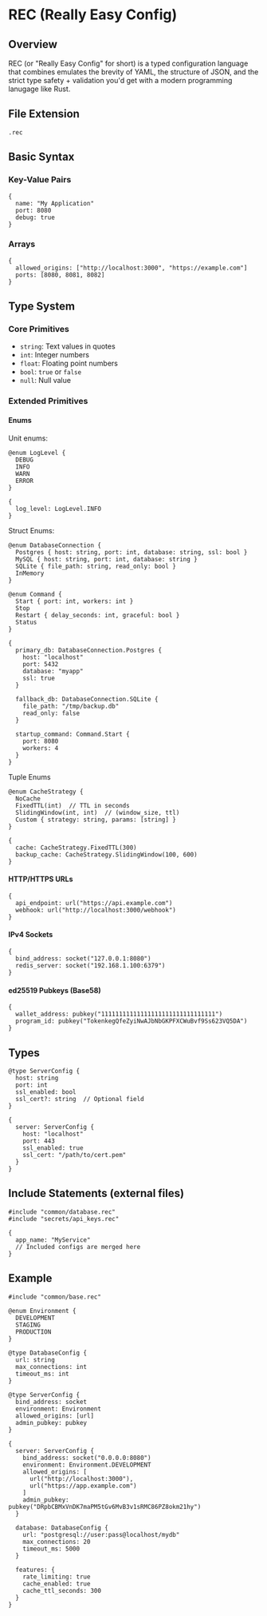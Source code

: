 # REC (Really Easy Config)

## Overview

REC (or "Really Easy Config" for short) is a typed configuration language that combines emulates the brevity of YAML, the structure of JSON, and the strict type safety + validation you'd get with a modern programming lanugage like Rust.

## File Extension

`.rec`

## Basic Syntax

### Key-Value Pairs

```rec
{
  name: "My Application"
  port: 8080
  debug: true
}
```

### Arrays

```rec
{
  allowed_origins: ["http://localhost:3000", "https://example.com"]
  ports: [8080, 8081, 8082]
}
```

## Type System

### Core Primitives

- `string`: Text values in quotes
- `int`: Integer numbers
- `float`: Floating point numbers
- `bool`: `true` or `false`
- `null`: Null value

### Extended Primitives

#### Enums

Unit enums:
```rec
@enum LogLevel {
  DEBUG
  INFO
  WARN
  ERROR
}

{
  log_level: LogLevel.INFO
}
```

Struct Enums:
```rec
@enum DatabaseConnection {
  Postgres { host: string, port: int, database: string, ssl: bool }
  MySQL { host: string, port: int, database: string }
  SQLite { file_path: string, read_only: bool }
  InMemory
}

@enum Command {
  Start { port: int, workers: int }
  Stop
  Restart { delay_seconds: int, graceful: bool }
  Status
}

{
  primary_db: DatabaseConnection.Postgres {
    host: "localhost"
    port: 5432
    database: "myapp"
    ssl: true
  }
  
  fallback_db: DatabaseConnection.SQLite {
    file_path: "/tmp/backup.db"
    read_only: false
  }
  
  startup_command: Command.Start {
    port: 8080
    workers: 4
  }
}
```

Tuple Enums
```rec
@enum CacheStrategy {
  NoCache
  FixedTTL(int)  // TTL in seconds
  SlidingWindow(int, int)  // (window_size, ttl)
  Custom { strategy: string, params: [string] }
}

{
  cache: CacheStrategy.FixedTTL(300)
  backup_cache: CacheStrategy.SlidingWindow(100, 600)
}
```

#### HTTP/HTTPS URLs

```rec
{
  api_endpoint: url("https://api.example.com")
  webhook: url("http://localhost:3000/webhook")
}
```

#### IPv4 Sockets

```rec
{
  bind_address: socket("127.0.0.1:8080")
  redis_server: socket("192.168.1.100:6379")
}
```

#### ed25519 Pubkeys (Base58)

```rec
{
  wallet_address: pubkey("11111111111111111111111111111111")
  program_id: pubkey("TokenkegQfeZyiNwAJbNbGKPFXCWuBvf9Ss623VQ5DA")
}
```

## Types

```rec
@type ServerConfig {
  host: string
  port: int
  ssl_enabled: bool
  ssl_cert?: string  // Optional field
}

{
  server: ServerConfig {
    host: "localhost"
    port: 443
    ssl_enabled: true
    ssl_cert: "/path/to/cert.pem"
  }
}
```

## Include Statements (external files)

```rec
#include "common/database.rec"
#include "secrets/api_keys.rec"

{
  app_name: "MyService"
  // Included configs are merged here
}
```

## Example

```rec
#include "common/base.rec"

@enum Environment {
  DEVELOPMENT
  STAGING
  PRODUCTION
}

@type DatabaseConfig {
  url: string
  max_connections: int
  timeout_ms: int
}

@type ServerConfig {
  bind_address: socket
  environment: Environment
  allowed_origins: [url]
  admin_pubkey: pubkey
}

{
  server: ServerConfig {
    bind_address: socket("0.0.0.0:8080")
    environment: Environment.DEVELOPMENT
    allowed_origins: [
      url("http://localhost:3000"),
      url("https://app.example.com")
    ]
    admin_pubkey: pubkey("DRpbCBMxVnDK7maPM5tGv6MvB3v1sRMC86PZ8okm21hy")
  }
  
  database: DatabaseConfig {
    url: "postgresql://user:pass@localhost/mydb"
    max_connections: 20
    timeout_ms: 5000
  }
  
  features: {
    rate_limiting: true
    cache_enabled: true
    cache_ttl_seconds: 300
  }
}
```
